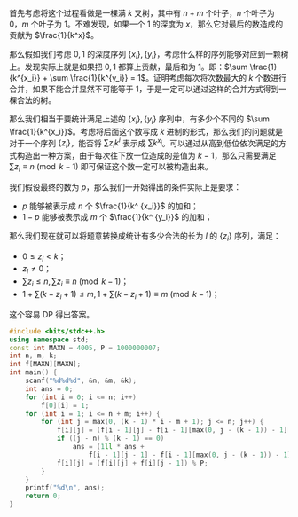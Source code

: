 首先考虑将这个过程看做是一棵满 $k$ 叉树，其中有 $n + m$ 个叶子，$n$ 个叶子为 $0$，$m$ 个叶子为 $1$。不难发现，如果一个 $1$ 的深度为 $x$，那么它对最后的数造成的贡献为 $\frac{1}{k^x}$。

那么假如我们考虑 $0, 1$ 的深度序列 $\{x_i\}, \{y_i\}$，考虑什么样的序列能够对应到一颗树上。发现实际上就是如果把 $0, 1$ 都算上贡献，最后和为 $1$。即：$\sum \frac{1}{k^{x_i}} + \sum \frac{1}{k^{y_i}} = 1$。证明考虑每次将次数最大的 $k$ 个数进行合并，如果不能合并显然不可能等于 $1$，于是一定可以通过这样的合并方式得到一棵合法的树。

那么我们相当于要统计满足上述的 $\{x_i\}, \{y_i\}$ 序列中，有多少个不同的 $\sum \frac{1}{k^{x_i}}$。考虑将后面这个数写成 $k$ 进制的形式，那么我们的问题就是对于一个序列 $\{z_i\}$，能否将 $\sum z_i k^i$ 表示成 $\sum k^{x_i}$。可以通过从高到低位依次满足的方式构造出一种方案，由于每次往下放一位造成的差值为 $k-1$，那么只需要满足 $\sum z_i \equiv n \pmod {k-1}$ 即可保证这个数一定可以被构造出来。

我们假设最终的数为 $p$，那么我们一开始得出的条件实际上是要求：

- $p$ 能够被表示成 $n$ 个 $\frac{1}{k^ {x_i}}$ 的加和；
- $1 - p$ 能够被表示成 $m$ 个 $\frac{1}{k^ {y_i}}$ 的加和；

那么我们现在就可以将题意转换成统计有多少合法的长为 $l$ 的 $\{z_i\}$ 序列，满足：

- $0 \le z_i < k$；
- $z_l \ne 0$；
- $\sum z_i \le n, \sum z_i \equiv n \pmod {k-1}$；
- $1 + \sum (k - z_i + 1) \le m, 1 + \sum (k - z_i + 1) \equiv m \pmod {k-1}$；

这个容易 DP 得出答案。

```cpp
#include <bits/stdc++.h>
using namespace std;
const int MAXN = 4005, P = 1000000007;
int n, m, k;
int f[MAXN][MAXN];
int main() {
    scanf("%d%d%d", &n, &m, &k);
    int ans = 0;
    for (int i = 0; i <= n; i++)
        f[0][i] = 1;
    for (int i = 1; i <= n + m; i++) {
        for (int j = max(0, (k - 1) * i - m + 1); j <= n; j++) {
            f[i][j] = (f[i - 1][j] - f[i - 1][max(0, j - (k - 1)) - 1] + P) % P;
            if ((j - n) % (k - 1) == 0)
                ans = (1ll * ans + 
                    f[i - 1][j - 1] - f[i - 1][max(0, j - (k - 1)) - 1] + P) % P;
            f[i][j] = (f[i][j] + f[i][j - 1]) % P;
        }
    }
    printf("%d\n", ans);
    return 0;
}
```